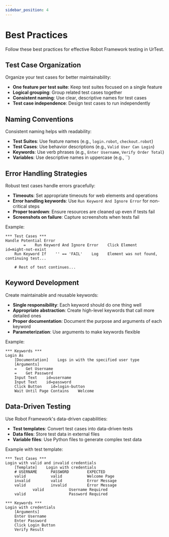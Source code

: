 ```yaml
---
sidebar_position: 4
---
```


# Best Practices

Follow these best practices for effective Robot Framework testing in UrTest.

## Test Case Organization

Organize your test cases for better maintainability:

- **One feature per test suite**: Keep test suites focused on a single feature
- **Logical grouping**: Group related test cases together
- **Consistent naming**: Use clear, descriptive names for test cases
- **Test case independence**: Design test cases to run independently

## Naming Conventions

Consistent naming helps with readability:

- **Test Suites**: Use feature names (e.g., `login.robot`, `checkout.robot`)
- **Test Cases**: Use behavior descriptions (e.g., `Valid User Can Login`)
- **Keywords**: Use verb phrases (e.g., `Enter Username`, `Verify Order Total`)
- **Variables**: Use descriptive names in uppercase (e.g., ``)

## Error Handling Strategies

Robust test cases handle errors gracefully:

- **Timeouts**: Set appropriate timeouts for web elements and operations
- **Error handling keywords**: Use `Run Keyword And Ignore Error` for non-critical steps
- **Proper teardown**: Ensure resources are cleaned up even if tests fail
- **Screenshots on failure**: Capture screenshots when tests fail

Example:

```robot
*** Test Cases ***
Handle Potential Error
        =    Run Keyword And Ignore Error    Click Element    id=might-not-exist
    Run Keyword If    '' == 'FAIL'    Log    Element was not found, continuing test...
    
    # Rest of test continues...
```

## Keyword Development

Create maintainable and reusable keywords:

- **Single responsibility**: Each keyword should do one thing well
- **Appropriate abstraction**: Create high-level keywords that call more detailed ones
- **Proper documentation**: Document the purpose and arguments of each keyword
- **Parameterization**: Use arguments to make keywords flexible

Example:

```robot
*** Keywords ***
Login As
    [Documentation]    Logs in with the specified user type
    [Arguments]    
    =    Get Username    
    =    Get Password    
    Input Text    id=username    
    Input Text    id=password    
    Click Button    id=login-button
    Wait Until Page Contains    Welcome
```

## Data-Driven Testing

Use Robot Framework's data-driven capabilities:

- **Test templates**: Convert test cases into data-driven tests
- **Data files**: Store test data in external files
- **Variable files**: Use Python files to generate complex test data

Example with test template:

```robot
*** Test Cases ***
Login with valid and invalid credentials
    [Template]    Login with credentials
    # USERNAME      PASSWORD        EXPECTED
    valid           valid           Welcome Page
    invalid         valid           Error Message
    valid           invalid         Error Message
            valid           Username Required
    valid                   Password Required

*** Keywords ***
Login with credentials
    [Arguments]            
    Enter Username    
    Enter Password    
    Click Login Button
    Verify Result    
```
